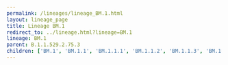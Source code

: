 ```yaml
---
permalink: /lineages/lineage_BM.1.html
layout: lineage_page
title: Lineage BM.1
redirect_to: ../lineage.html?lineage=BM.1
lineage: BM.1
parent: B.1.1.529.2.75.3
children: ['BM.1', 'BM.1.1', 'BM.1.1.1', 'BM.1.1.2', 'BM.1.1.3', 'BM.1.1.4', 'BM.1.1.5']
---
```

